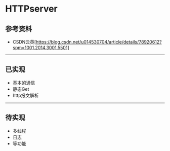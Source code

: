 # HTTPserver
## 参考资料
* CSDN云英[https://blog.csdn.net/u014530704/article/details/78920612?spm=1001.2014.3001.5501]  
------------------
## 已实现
* 基本的通信
* 静态Get
* http报文解析
----------------------
## 待实现
* 多线程
* 日志
* 等功能
